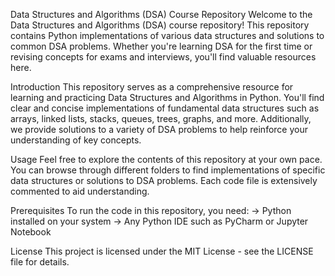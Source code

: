 Data Structures and Algorithms (DSA) Course Repository
Welcome to the Data Structures and Algorithms (DSA) course repository! This repository contains Python implementations of various data structures and solutions to common DSA problems. Whether you're learning DSA for the first time or revising concepts for exams and interviews, you'll find valuable resources here.

Introduction
This repository serves as a comprehensive resource for learning and practicing Data Structures and Algorithms in Python. You'll find clear and concise implementations of fundamental data structures such as arrays, linked lists, stacks, queues, trees, graphs, and more. Additionally, we provide solutions to a variety of DSA problems to help reinforce your understanding of key concepts.

Usage
Feel free to explore the contents of this repository at your own pace. You can browse through different folders to find implementations of specific data structures or solutions to DSA problems. Each code file is extensively commented to aid understanding.

Prerequisites
To run the code in this repository, you need:
-> Python installed on your system
-> Any Python IDE such as PyCharm or Jupyter Notebook

License
This project is licensed under the MIT License - see the LICENSE file for details.

